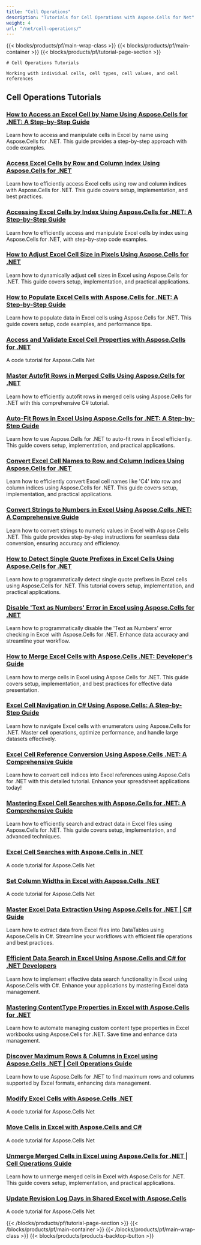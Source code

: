 ```yaml
---
title: "Cell Operations"
description: "Tutorials for Cell Operations with Aspose.Cells for Net"
weight: 4
url: "/net/cell-operations/"
---
```


{{< blocks/products/pf/main-wrap-class >}}
{{< blocks/products/pf/main-container >}}
{{< blocks/products/pf/tutorial-page-section >}}


    # Cell Operations Tutorials

    Working with individual cells, cell types, cell values, and cell references
    

## Cell Operations Tutorials

### [How to Access an Excel Cell by Name Using Aspose.Cells for .NET&#58; A Step-by-Step Guide](./access-cell-by-name-aspose-cells-net)
Learn how to access and manipulate cells in Excel by name using Aspose.Cells for .NET. This guide provides a step-by-step approach with code examples.

### [Access Excel Cells by Row and Column Index Using Aspose.Cells for .NET](./access-excel-cells-by-index-aspose-cells-dotnet)
Learn how to efficiently access Excel cells using row and column indices with Aspose.Cells for .NET. This guide covers setup, implementation, and best practices.

### [Accessing Excel Cells by Index Using Aspose.Cells for .NET&#58; A Step-by-Step Guide](./access-excel-cells-index-aspose-cells-dotnet)
Learn how to efficiently access and manipulate Excel cells by index using Aspose.Cells for .NET, with step-by-step code examples.

### [How to Adjust Excel Cell Size in Pixels Using Aspose.Cells for .NET](./adjust-cell-size-pixels-aspose-cells-dotnet)
Learn how to dynamically adjust cell sizes in Excel using Aspose.Cells for .NET. This guide covers setup, implementation, and practical applications.

### [How to Populate Excel Cells with Aspose.Cells for .NET&#58; A Step-by-Step Guide](./aspose-cells-dotnet-populate-excel-data)
Learn how to populate data in Excel cells using Aspose.Cells for .NET. This guide covers setup, code examples, and performance tips.

### [Access and Validate Excel Cell Properties with Aspose.Cells for .NET](./aspose-cells-net-access-validate-excel-cell-properties)
A code tutorial for Aspose.Cells Net

### [Master Autofit Rows in Merged Cells Using Aspose.Cells for .NET](./aspose-cells-net-autofit-rows-merged-cells)
Learn how to efficiently autofit rows in merged cells using Aspose.Cells for .NET with this comprehensive C# tutorial.

### [Auto-Fit Rows in Excel Using Aspose.Cells for .NET&#58; A Step-by-Step Guide](./auto-fit-rows-excel-aspose-cells-dotnet-guide)
Learn how to use Aspose.Cells for .NET to auto-fit rows in Excel efficiently. This guide covers setup, implementation, and practical applications.

### [Convert Excel Cell Names to Row and Column Indices Using Aspose.Cells for .NET](./convert-excel-cell-names-to-indices-aspose-cells-dotnet)
Learn how to efficiently convert Excel cell names like 'C4' into row and column indices using Aspose.Cells for .NET. This guide covers setup, implementation, and practical applications.

### [Convert Strings to Numbers in Excel Using Aspose.Cells .NET&#58; A Comprehensive Guide](./convert-strings-to-numbers-aspose-cells-net)
Learn how to convert strings to numeric values in Excel with Aspose.Cells .NET. This guide provides step-by-step instructions for seamless data conversion, ensuring accuracy and efficiency.

### [How to Detect Single Quote Prefixes in Excel Cells Using Aspose.Cells for .NET](./detect-single-quote-prefix-excel-aspose-cells)
Learn how to programmatically detect single quote prefixes in Excel cells using Aspose.Cells for .NET. This tutorial covers setup, implementation, and practical applications.

### [Disable 'Text as Numbers' Error in Excel using Aspose.Cells for .NET](./disable-text-as-numbers-error-excel-aspose-cells-net)
Learn how to programmatically disable the 'Text as Numbers' error checking in Excel with Aspose.Cells for .NET. Enhance data accuracy and streamline your workflow.

### [How to Merge Excel Cells with Aspose.Cells .NET&#58; Developer's Guide](./excel-cell-merging-aspose-cells-net-guide)
Learn how to merge cells in Excel using Aspose.Cells for .NET. This guide covers setup, implementation, and best practices for effective data presentation.

### [Excel Cell Navigation in C# Using Aspose.Cells&#58; A Step-by-Step Guide](./excel-cell-navigation-csharp-aspose-cells)
Learn how to navigate Excel cells with enumerators using Aspose.Cells for .NET. Master cell operations, optimize performance, and handle large datasets effectively.

### [Excel Cell Reference Conversion Using Aspose.Cells .NET&#58; A Comprehensive Guide](./excel-cell-reference-conversion-aspose-cells-net)
Learn how to convert cell indices into Excel references using Aspose.Cells for .NET with this detailed tutorial. Enhance your spreadsheet applications today!

### [Mastering Excel Cell Searches with Aspose.Cells for .NET&#58; A Comprehensive Guide](./excel-cell-search-aspose-cells-dotnet)
Learn how to efficiently search and extract data in Excel files using Aspose.Cells for .NET. This guide covers setup, implementation, and advanced techniques.

### [Excel Cell Searches with Aspose.Cells in .NET](./excel-cell-searches-aspose-cells-dotnet)
A code tutorial for Aspose.Cells Net

### [Set Column Widths in Excel with Aspose.Cells .NET](./excel-column-width-aspose-cells-net)
A code tutorial for Aspose.Cells Net

### [Master Excel Data Extraction Using Aspose.Cells for .NET | C# Guide](./excel-data-extraction-aspose-cells-net-guide)
Learn how to extract data from Excel files into DataTables using Aspose.Cells in C#. Streamline your workflows with efficient file operations and best practices.

### [Efficient Data Search in Excel Using Aspose.Cells and C# for .NET Developers](./master-data-search-excel-aspose-cells-net-csharp)
Learn how to implement effective data search functionality in Excel using Aspose.Cells with C#. Enhance your applications by mastering Excel data management.

### [Mastering ContentType Properties in Excel with Aspose.Cells for .NET](./mastering-contenttype-properties-aspose-cells-net)
Learn how to automate managing custom content type properties in Excel workbooks using Aspose.Cells for .NET. Save time and enhance data management.

### [Discover Maximum Rows & Columns in Excel using Aspose.Cells .NET | Cell Operations Guide](./max-rows-columns-excel-aspose-cells-dotnet)
Learn how to use Aspose.Cells for .NET to find maximum rows and columns supported by Excel formats, enhancing data management.

### [Modify Excel Cells with Aspose.Cells .NET](./modify-excel-cells-aspose-cells-dotnet-guide)
A code tutorial for Aspose.Cells Net

### [Move Cells in Excel with Aspose.Cells and C#](./move-cells-excel-aspose-csharp-guide)
A code tutorial for Aspose.Cells Net

### [Unmerge Merged Cells in Excel using Aspose.Cells for .NET | Cell Operations Guide](./unmerge-cells-excel-aspose-net)
Learn how to unmerge merged cells in Excel with Aspose.Cells for .NET. This guide covers setup, implementation, and practical applications.

### [Update Revision Log Days in Shared Excel with Aspose.Cells](./update-revision-logs-days-aspose-cells-net)
A code tutorial for Aspose.Cells Net



{{< /blocks/products/pf/tutorial-page-section >}}
{{< /blocks/products/pf/main-container >}}
{{< /blocks/products/pf/main-wrap-class >}}
{{< blocks/products/products-backtop-button >}}
